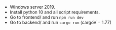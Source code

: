 - Windows server 2019.
- Install python 10 and all script requirements.
- Go to frontend/ and run `npm run dev`
- Go to backend/ and run `cargo run` (cargoV = 1.77)